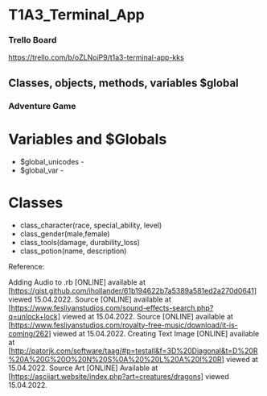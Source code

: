 # T1A3_Terminal_App

### Trello Board
https://trello.com/b/oZLNoiP9/t1a3-terminal-app-kks

## Classes, objects, methods, variables $global

### Adventure Game

# Variables and $Globals
- $global_unicodes - 
- $global_var -
  
# Classes
- class_character(race, special_ability, level)
- class_gender(male,female)
- class_tools(damage, durability_loss)
- class_potion(name, description)



Reference:

Adding Audio to .rb [ONLINE] available at [https://gist.github.com/ihollander/61b194622b7a5389a581ed2a270d0641] viewed 15.04.2022.
Source [ONLINE] available at [https://www.fesliyanstudios.com/sound-effects-search.php?q=unlock+lock] viewed at 15.04.2022.
Source [ONLINE] available at [https://www.fesliyanstudios.com/royalty-free-music/download/it-is-coming/262] viewed at 15.04.2022.
Creating Text Image [ONLINE] available at [http://patorjk.com/software/taag/#p=testall&f=3D%20Diagonal&t=D%20R%20A%20G%20O%20N%20S%0A%20%20L%20A%20I%20R] viewed at 15.04.2022.
Source Art [ONLINE] Available at [https://asciiart.website/index.php?art=creatures/dragons] viewed 15.04.2022.
